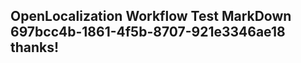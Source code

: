 <properties
ms.topic="hero-topic"
ms.test1="hero-topic"
ms.test2="test"/>


## OpenLocalization Workflow Test MarkDown 697bcc4b-1861-4f5b-8707-921e3346ae18 thanks!



<!--HONumber=Aug16_HO1-->


